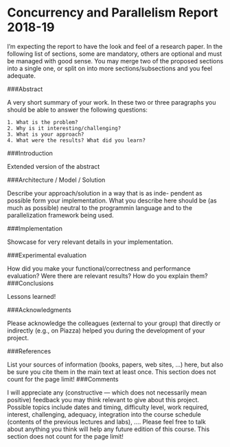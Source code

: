 # Concurrency and Parallelism Report 2018-19 


 I’m expecting the report to have the look and feel of a research paper. In the following list of sections, some are mandatory, others are optional and must be managed with good sense. You may merge two of the proposed sections into a single one, or split on into more sections/subsections and you feel adequate.


###Abstract 

 A very short summary of your work. In these two or three paragraphs you should be able to answer the following questions:

    1. What is the problem?
    2. Why is it interesting/challenging?
    3. What is your approach?
    4. What were the results? What did you learn?

###Introduction 
 
 Extended version of the abstract

###Architecture / Model / Solution 

 Describe your approach/solution in a way that is as inde- pendent as possible form your implementation. What you describe here should be (as much as possible) neutral to the programmin language and to the parallelization framework being used.

###Implementation 

 Showcase for very relevant details in your implementation.

###Experimental evaluation 
 
 How did you make your functional/correctness and performance
evaluation? Were there are relevant results? How do you explain them?
###Conclusions 

 Lessons learned!

###Acknowledgments 

 Please acknowledge the colleagues (external to your group) that directly or indirectly (e.g., on Piazza) helped you during the development of your project.

###References 

 List your sources of information (books, papers, web sites, ...) here, but also be sure you cite them in the main text at least once. This section does not count for the page limit!
###Comments 

 I will appreciate any (constructive — which does not necessarily mean positive) feedback you may think relevant to give about this project. Possible topics include dates and timing, difficulty level, work required, interest, challenging, adequacy, integration into the course schedule (contents of the previous lectures and labs), .... Please feel free to talk about anything you think will help any future edition of this course. This section does not count for the page limit!